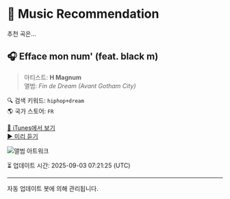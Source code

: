 
# 🎵 Music Recommendation

추천 곡은...

## 🎧 Efface mon num' (feat. black m)  
> 아티스트: **H Magnum**  
> 앨범: _Fin de Dream (Avant Gotham City)_  

🔍 검색 키워드: `hiphop+dream`  
🌎 국가 스토어: `FR`

[🔗 iTunes에서 보기](https://music.apple.com/fr/album/efface-mon-num-feat-black-m/591407774?i=591407858&uo=4)  
[▶️ 미리 듣기](https://audio-ssl.itunes.apple.com/itunes-assets/AudioPreview125/v4/99/71/ce/9971ce3d-cfbe-2322-d266-f54152903ddf/mzaf_14017458760428525849.plus.aac.p.m4a)

![앨범 아트워크](https://is1-ssl.mzstatic.com/image/thumb/Music/v4/38/5d/ae/385daec3-525a-0e48-4467-ed8d162bbcbb/cover.jpg/100x100bb.jpg)

⏳ 업데이트 시간: 2025-09-03 07:21:25 (UTC)

---
자동 업데이트 봇에 의해 관리됩니다.
